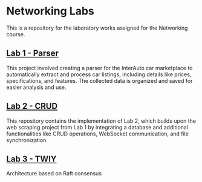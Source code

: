 # Networking Labs
This is a repository for the laboratory works assigned for the Networking course. 
## [Lab 1 - Parser](https://github.com/VintusS/Networking-Labs/tree/main/Lab1)
This project involved creating a parser for the InterAuto car marketplace to automatically extract and process car listings, including details like prices, specifications, and features. The collected data is organized and saved for easier analysis and use.

## [Lab 2 - CRUD](https://github.com/VintusS/Networking-Labs/tree/main/Lab2)
This repository contains the implementation of Lab 2, which builds upon the web scraping project from Lab 1 by integrating a database and additional functionalities like CRUD operations, WebSocket communication, and file synchronization.

## [Lab 3 - TWIY](https://github.com/VintusS/twiy/tree/main)
Architecture based on Raft consensus
